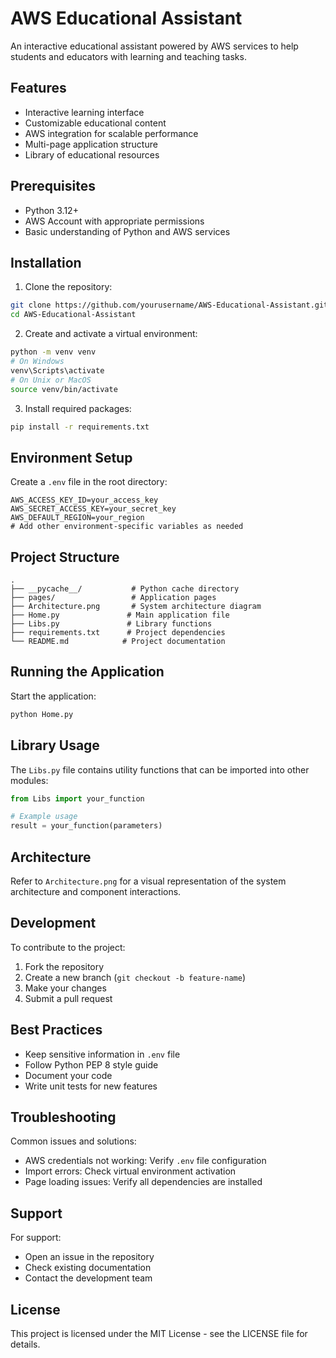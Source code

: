 # AWS Educational Assistant

An interactive educational assistant powered by AWS services to help students and educators with learning and teaching tasks.

## Features

- Interactive learning interface
- Customizable educational content
- AWS integration for scalable performance
- Multi-page application structure
- Library of educational resources

## Prerequisites

- Python 3.12+
- AWS Account with appropriate permissions
- Basic understanding of Python and AWS services

## Installation

1. Clone the repository:
```bash
git clone https://github.com/yourusername/AWS-Educational-Assistant.git
cd AWS-Educational-Assistant
```

2. Create and activate a virtual environment:
```bash
python -m venv venv
# On Windows
venv\Scripts\activate
# On Unix or MacOS
source venv/bin/activate
```

3. Install required packages:
```bash
pip install -r requirements.txt
```

## Environment Setup

Create a `.env` file in the root directory:
```
AWS_ACCESS_KEY_ID=your_access_key
AWS_SECRET_ACCESS_KEY=your_secret_key
AWS_DEFAULT_REGION=your_region
# Add other environment-specific variables as needed
```

## Project Structure

```
.
├── __pycache__/           # Python cache directory
├── pages/                 # Application pages
├── Architecture.png       # System architecture diagram
├── Home.py               # Main application file
├── Libs.py               # Library functions
├── requirements.txt      # Project dependencies
└── README.md            # Project documentation
```

## Running the Application

Start the application:
```bash
python Home.py
```

## Library Usage

The `Libs.py` file contains utility functions that can be imported into other modules:

```python
from Libs import your_function

# Example usage
result = your_function(parameters)
```

## Architecture

Refer to `Architecture.png` for a visual representation of the system architecture and component interactions.

## Development

To contribute to the project:

1. Fork the repository
2. Create a new branch (`git checkout -b feature-name`)
3. Make your changes
4. Submit a pull request

## Best Practices

- Keep sensitive information in `.env` file
- Follow Python PEP 8 style guide
- Document your code
- Write unit tests for new features

## Troubleshooting

Common issues and solutions:
- AWS credentials not working: Verify `.env` file configuration
- Import errors: Check virtual environment activation
- Page loading issues: Verify all dependencies are installed

## Support

For support:
- Open an issue in the repository
- Check existing documentation
- Contact the development team

## License

This project is licensed under the MIT License - see the LICENSE file for details.